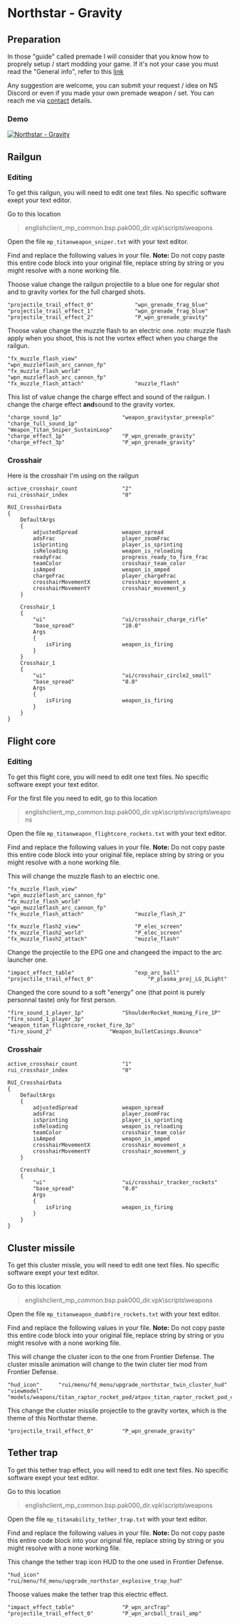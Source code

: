 # Northstar - Gravity

## Preparation

In those "guide" called premade I will consider that you know how to proprely setup / start modding your game. If it's not your case you must read the "General info", refer to this [link](https://noskill.gitbook.io/titanfall2/how-to-start-modding/modding-introduction)

Any suggestion are welcome, you can submit your request / idea on NS Discord or even if you made your own premade weapon / set. You can reach me via [contact](https://noskill.gitbook.io/titanfall2/contact) details.

### Demo

[![Northstar - Gravity](https://github.com/Wanty5883/Titanfall2/raw/master/picture/northstar%20-%20gravity%20YT.PNG?raw=true)](https://www.youtube.com/watch?v=A2ke8bzzi30)

## Railgun

### Editing

To get this railgun, you will need to edit one text files. No specific software exept your text editor.

Go to this location

> englishclient\_mp\_common.bsp.pak000\_dir.vpk\scripts\weapons

Open the file `mp_titanweapon_sniper.txt` with your text editor.

Find and replace the following values in your file. **Note:** Do not copy paste this entire code block into your original file, replace string by string or you might resolve with a none working file.

Thoose value change the railgun projectile to a blue one for regular shot and to gravity vortex for the full charged shots.

```text
"projectile_trail_effect_0"				"wpn_grenade_frag_blue"
"projectile_trail_effect_1"				"wpn_grenade_frag_blue"
"projectile_trail_effect_2"				"P_wpn_grenade_gravity"
```

Thoose value change the muzzle flash to an electric one. _note:_ muzzle flash apply when you shoot, this is not the vortex effect when you charge the railgun.

```text
"fx_muzzle_flash_view"					"wpn_muzzleflash_arc_cannon_fp"
"fx_muzzle_flash_world"					"wpn_muzzleflash_arc_cannon_fp"
"fx_muzzle_flash_attach"				"muzzle_flash"
```

This list of value change the charge effect and sound of the railgun. I change the charge effect **and**sound to the gravity vortex.

```text
"charge_sound_1p"					"weapon_gravitystar_preexplo"
"charge_full_sound_1p"					"Weapon_Titan_Sniper_SustainLoop"
"charge_effect_1p"					"P_wpn_grenade_gravity"
"charge_effect_3p"					"P_wpn_grenade_gravity"
```

### Crosshair

Here is the crosshair I'm using on the railgun

```text
active_crosshair_count				"2"
rui_crosshair_index					"0"

RUI_CrosshairData
{
	DefaultArgs
	{
		adjustedSpread				weapon_spread
		adsFrac 					player_zoomFrac
		isSprinting					player_is_sprinting
		isReloading					weapon_is_reloading
		readyFrac                   progress_ready_to_fire_frac
		teamColor					crosshair_team_color
		isAmped						weapon_is_amped
		chargeFrac                  player_chargeFrac
		crosshairMovementX          crosshair_movement_x
		crosshairMovementY          crosshair_movement_y
	}

	Crosshair_1
	{
		"ui"						"ui/crosshair_charge_rifle"
		"base_spread"				"10.0"
		Args
		{
			isFiring				weapon_is_firing
		}
	}
	Crosshair_1
	{
		"ui"						"ui/crosshair_circle2_small"
		"base_spread"				"0.0"
		Args
		{
			isFiring				weapon_is_firing
		}
	}
}
```

## Flight core

### Editing

To get this flight core, you will need to edit one text files. No specific software exept your text editor.

For the first file you need to edit, go to this location

> englishclient\_mp\_common.bsp.pak000\_dir.vpk\scripts\vscripts\weapons

Open the file `mp_titanweapon_flightcore_rockets.txt` with your text editor.

Find and replace the following values in your file. **Note:** Do not copy paste this entire code block into your original file, replace string by string or you might resolve with a none working file.

This will change the muzzle flash to an electric one.

```text
"fx_muzzle_flash_view"					"wpn_muzzleflash_arc_cannon_fp"
"fx_muzzle_flash_world"					"wpn_muzzleflash_arc_cannon_fp"
"fx_muzzle_flash_attach"				"muzzle_flash_2"

"fx_muzzle_flash2_view"					"P_elec_screen"
"fx_muzzle_flash2_world"				"P_elec_screen"
"fx_muzzle_flash2_attach"				"muzzle_flash"
```

Change the projectile to the EPG one and changeed the impact to the arc launcher one.

```text
"impact_effect_table" 					"exp_arc_ball"
"projectile_trail_effect_0" 				"P_plasma_proj_LG_DLight"
```

Changed the core sound to a soft "energy" one \(that point is purely personnal taste\) only for first person.

```text
"fire_sound_1_player_1p"			"ShoulderRocket_Homing_Fire_1P"
"fire_sound_1_player_3p"			"weapon_titan_flightcore_rocket_fire_3p"
"fire_sound_2"					"Weapon_bulletCasings.Bounce"
```

### Crosshair

```text
active_crosshair_count				"1"
rui_crosshair_index					"0"

RUI_CrosshairData
{
	DefaultArgs
	{
		adjustedSpread				weapon_spread
		adsFrac 					player_zoomFrac
		isSprinting					player_is_sprinting
		isReloading					weapon_is_reloading
		teamColor					crosshair_team_color
		isAmped						weapon_is_amped
		crosshairMovementX          crosshair_movement_x
		crosshairMovementY          crosshair_movement_y
	}

	Crosshair_1
	{
		"ui"						"ui/crosshair_tracker_rockets"
		"base_spread"				"0.0"
		Args
		{
			isFiring				weapon_is_firing
		}
	}
}
```

## Cluster missile

To get this cluster missle, you will need to edit one text files. No specific software exept your text editor.

Go to this location

> englishclient\_mp\_common.bsp.pak000\_dir.vpk\scripts\weapons

Open the file `mp_titanweapon_dumbfire_rockets.txt` with your text editor.

Find and replace the following values in your file. **Note:** Do not copy paste this entire code block into your original file, replace string by string or you might resolve with a none working file.

This will change the cluster icon to the one from Frontier Defense. The cluster missile animation will change to the twin cluter tier mod from Frontier Defense.

```text
"hud_icon"		"rui/menu/fd_menu/upgrade_northstar_twin_cluster_hud"
"viewmodel"		"models/weapons/titan_raptor_rocket_pod/atpov_titan_raptor_rocket_pod_core.mdl"
```

This change the cluster missile projectile to the gravity vortex, which is the theme of this Northstar theme.

```text
"projectile_trail_effect_0"			"P_wpn_grenade_gravity"
```

## Tether trap

To get this tether trap effect, you will need to edit one text files. No specific software exept your text editor.

Go to this location

> englishclient\_mp\_common.bsp.pak000\_dir.vpk\scripts\weapons

Open the file `mp_titanability_tether_trap.txt` with your text editor.

Find and replace the following values in your file. **Note:** Do not copy paste this entire code block into your original file, replace string by string or you might resolve with a none working file.

This change the tether trap icon HUD to the one used in Frontier Defense.

```text
"hud_icon"			"rui/menu/fd_menu/upgrade_northstar_explosive_trap_hud"
```

Thoose values make the tether trap this electric effect.

```text
"impact_effect_table"				"P_wpn_arcTrap"
"projectile_trail_effect_0"			"P_wpn_arcball_trail_amp"
```

